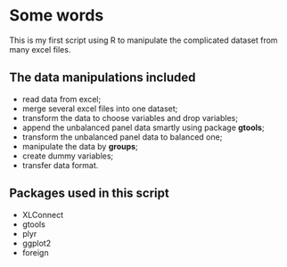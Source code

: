 Some words
========================================================

This is my first script using R to manipulate the complicated dataset from many excel files. 

The data manipulations included
----------------------------------------------------------
* read data from excel;
* merge several excel files into one dataset;
* transform the data to choose variables and drop variables;
* append the unbalanced panel data smartly using package **gtools**;
* transform the unbalanced panel data to balanced one;
* manipulate the data by **groups**;
* create dummy variables;
* transfer data format.

Packages used in this script
---------------------------------------------------------
* XLConnect
* gtools
* plyr
* ggplot2
* foreign

